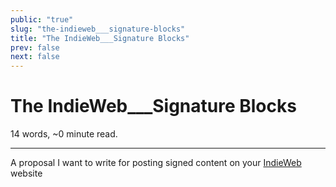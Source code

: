 ```yaml
---
public: "true"
slug: "the-indieweb___signature-blocks"
title: "The IndieWeb___Signature Blocks"
prev: false
next: false
---
```

<script setup>
import { data } from '../../../git.data.ts';
import { useData } from 'vitepress';
const pageData = useData();
</script>
<h1 class="p-name">The IndieWeb___Signature Blocks</h1>
<p>14 words, ~0 minute read. <span v-html="data[`site/${pageData.page.value.relativePath}`]" /></p>
<hr/>

A proposal I want to write for posting signed content on your [IndieWeb](/garden/the-small-web/index.md) website
